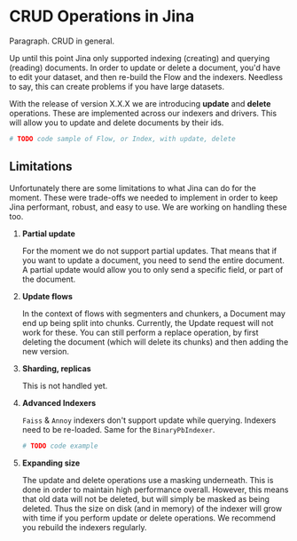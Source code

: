 # CRUD Operations in Jina

Paragraph. CRUD in general.

<!-- Paragraph. Limitations until this point: only index and search. Incremental indexing. ) -->

Up until this point Jina only supported indexing (creating) and querying (reading) documents. In order to update or delete a document, you'd have to edit your dataset, and then re-build the Flow and the indexers. Needless to say, this can create problems if you have large datasets.

<!-- What are we doing now? Update, delete. -->
With the release of version X.X.X we are introducing **update** and **delete** operations. These are implemented across our indexers and drivers. This will allow you to update and delete documents by their ids. 


```python
# TODO code sample of Flow, or Index, with update, delete
```

## Limitations

Unfortunately there are some limitations to what Jina can do for the moment. These were trade-offs we needed to implement in order to keep Jina performant, robust, and easy to use. We are working on handling these too.

1. **Partial update**

    For the moment we do not support partial updates. That means that if you want to update a document, you need to send the entire document. A partial update would allow you to only send a specific field, or part of the document.

1. **Update flows**

   In the context of flows with segmenters and chunkers, a Document may end up being split into chunks. Currently, the Update request will not work for these. You can still perform a replace operation, by first deleting the document (which will delete its chunks) and then adding the new version.

1. **Sharding, replicas**

   <!-- TODO -->
    This is not handled yet.

1. **Advanced Indexers**

    `Faiss` & `Annoy` indexers don't support update while querying. Indexers need to be re-loaded. Same for the `BinaryPbIndexer`.

   ```python
   # TODO code example
   ```

1. **Expanding size** 

   The update and delete operations use a masking underneath. This is done in order to maintain high performance overall. However, this means that old data will not be deleted, but will simply be masked as being deleted. Thus the size on disk (and in memory) of the indexer will grow with time if you perform update or delete operations. We recommend you rebuild the indexers regularly. 

